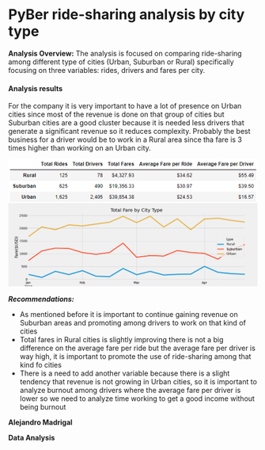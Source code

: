 # PyBer ride-sharing analysis by city type

**Analysis Overview:** The analysis is focused on comparing ride-sharing among different type of cities (Urban, Suburban or Rural) specifically focusing on three variables: rides, drivers and fares per city.

#### Analysis results

For the company it is very important to have a lot of presence on Urban cities since most of the revenue is done on that group of cities but Suburban cities are a good cluster because it is needed less drivers that generate a significant revenue so it reduces complexity. Probably the best business for a driver would be to work in a Rural area since tha fare is 3 times higher than working on an Urban city.

![pybersummary](https://github.com/alosmad/PyBer_Analysis/blob/27ceca9248b86f31bbc874106907154bd8a7b9cd/pybersummary.png)
![FaresbyCityType](https://github.com/alosmad/PyBer_Analysis/blob/306666cedd2fcbcf94ae280fd4b60528566e49ce/FaresbyCityType.png)

***Recommendations:***

- As mentioned before it is important to continue gaining revenue on Suburban areas and promoting among drivers to work on that kind of cities
- Total fares in Rural cities is slightly improving there is not a big difference on the average fare per ride but the average fare per driver is way high, it is important to promote the use of ride-sharing among that kind fo cities
- There is a need to add another variable because there is a slight tendency that revenue is not growing in Urban cities, so it is important to analyze burnout among drivers where the average fare per driver is lower so we need to analyze time working to get a good income without being burnout 

**Alejandro Madrigal**

**Data Analysis**
